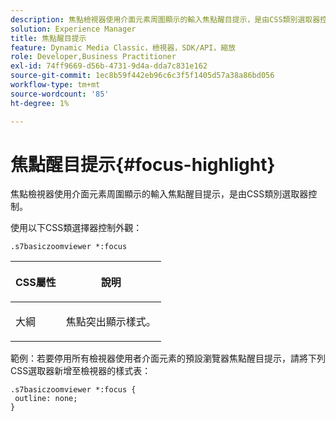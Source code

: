 ```yaml
---
description: 焦點檢視器使用介面元素周圍顯示的輸入焦點醒目提示，是由CSS類別選取器控制。
solution: Experience Manager
title: 焦點醒目提示
feature: Dynamic Media Classic，檢視器，SDK/API，縮放
role: Developer,Business Practitioner
exl-id: 74ff9669-d56b-4731-9d4a-dda7c831e162
source-git-commit: 1ec8b59f442eb96c6c3f5f1405d57a38a86bd056
workflow-type: tm+mt
source-wordcount: '85'
ht-degree: 1%

---
```


# 焦點醒目提示{#focus-highlight}

焦點檢視器使用介面元素周圍顯示的輸入焦點醒目提示，是由CSS類別選取器控制。

<!--<a id="section_061E550C1C1D4DB2BD663A898895B38C"></a>-->

使用以下CSS類選擇器控制外觀：

```
.s7basiczoomviewer *:focus
```

<table id="table_94EE3F5BBE4547C0B4943471CEE7EDE4"> 
 <thead> 
  <tr> 
   <th colname="col1" class="entry"> <p> CSS屬性 </p> </th> 
   <th colname="col2" class="entry"> <p>說明 </p> </th> 
  </tr> 
 </thead>
 <tbody> 
  <tr> 
   <td colname="col1"> <p> <span class="codeph"> 大綱  </span> </p> </td> 
   <td colname="col2"> <p>焦點突出顯示樣式。 </p> </td> 
  </tr> 
 </tbody> 
</table>

範例：若要停用所有檢視器使用者介面元素的預設瀏覽器焦點醒目提示，請將下列CSS選取器新增至檢視器的樣式表：

```
.s7basiczoomviewer *:focus { 
 outline: none; 
}
```
